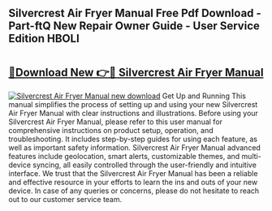 ## Silvercrest Air Fryer Manual Free Pdf Download - Part-ftQ New Repair Owner Guide - User Service Edition HBOLl

# <h2><a href="http://bc98960.oget.top/?id=Silvercrest+Air+Fryer+Manual">🔗Download New 👉🔴 Silvercrest Air Fryer Manual</a></h2>

[![Silvercrest Air Fryer Manual new download](https://i.imgur.com/5g1atiW.png)](http://bc98960.oget.top/?id=Silvercrest+Air+Fryer+Manual)
Get Up and Running This manual simplifies the process of setting up and using your new Silvercrest Air Fryer Manual with clear instructions and illustrations. Before using your Silvercrest Air Fryer Manual, please refer to this user manual for comprehensive instructions on product setup, operation, and troubleshooting. It includes step-by-step guides for using each feature, as well as important safety information. Silvercrest Air Fryer Manual advanced features include geolocation, smart alerts, customizable themes, and multi-device syncing, all easily controlled through the user-friendly and intuitive interface. We trust that the Silvercrest Air Fryer Manual has been a reliable and effective resource in your efforts to learn the ins and outs of your new device. In case of any queries or concerns, please do not hesitate to reach out to our customer service team.
